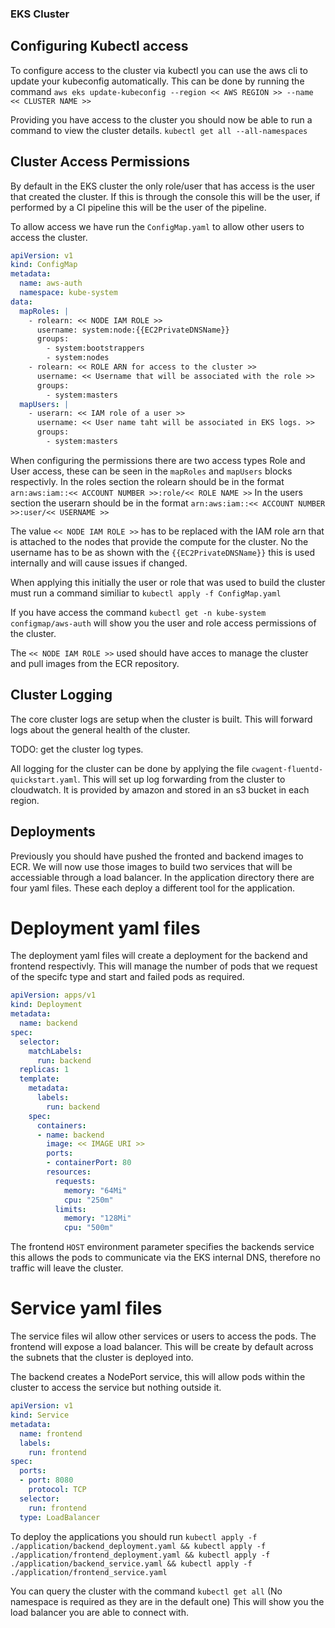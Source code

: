 ### EKS Cluster ### 

## Configuring Kubectl access ##
To configure access to the cluster via kubectl you can use the aws cli to update your kubeconfig automatically. 
This can be done by running the command `aws eks update-kubeconfig --region << AWS REGION >> --name << CLUSTER NAME >>` 

Providing you have access to the cluster you should now be able to run a command to view the cluster details.
`kubectl get all --all-namespaces` 

## Cluster Access Permissions ##
By default in the EKS cluster the only role/user that has access is the user that created the cluster. If this is through the console this will be the user, if performed by a CI pipeline this will be the user of the pipeline. 

To allow access we have run the `ConfigMap.yaml` to allow other users to access the cluster. 

``` yaml
apiVersion: v1
kind: ConfigMap
metadata:
  name: aws-auth
  namespace: kube-system
data:
  mapRoles: |
    - rolearn: << NODE IAM ROLE >>
      username: system:node:{{EC2PrivateDNSName}}
      groups:
        - system:bootstrappers
        - system:nodes
    - rolearn: << ROLE ARN for access to the cluster >>
      username: << Username that will be associated with the role >>
      groups:
        - system:masters
  mapUsers: |
    - userarn: << IAM role of a user >>
      username: << User name taht will be associated in EKS logs. >>
      groups:
        - system:masters
```

When configuring the permissions there are two access types Role and User access, these can be seen in the `mapRoles` and `mapUsers` blocks respectivly. 
    In the roles section the rolearn should be in the format `arn:aws:iam::<< ACCOUNT NUMBER >>:role/<< ROLE NAME >>`
    In the users section the userarn should be in the format `arn:aws:iam::<< ACCOUNT NUMBER >>:user/<< USERNAME >>`

The value `<< NODE IAM ROLE >>` has to be replaced with the IAM role arn that is attached to the nodes that provide the compute for the cluster. No the username has to be as shown with the `{{EC2PrivateDNSName}}` this is used internally and will cause issues if changed. 

When applying this initially the user or role that was used to build the cluster must run a command similiar to `kubectl apply -f ConfigMap.yaml`

If you have access the command `kubectl get -n kube-system configmap/aws-auth` will show you the user and role access permissions of the cluster. 
 
The `<< NODE IAM ROLE >>` used should have acces to manage the cluster and pull images from the ECR repository. 


## Cluster Logging ##
The core cluster logs are setup when the cluster is built. This will forward logs about the general health of the cluster. 

TODO:  get the cluster log types.

All logging for the cluster can be done by applying the file `cwagent-fluentd-quickstart.yaml`. This will set up log forwarding from the cluster to cloudwatch. It is provided by amazon and stored in an s3 bucket in each region. 

## Deployments ##
Previously you should have pushed the fronted and backend images to ECR. We will now use those images to build two services that will be accessiable through a load balancer. In the application directory there are four yaml files. These each deploy a different tool for the application. 

# Deployment yaml files #
The deployment yaml files will create a deployment for the backend and frontend respectivly. This will manage the number of pods that we request of the specifc type and start and failed pods as required. 

```yaml
apiVersion: apps/v1
kind: Deployment
metadata:
  name: backend
spec:
  selector:
    matchLabels:
      run: backend
  replicas: 1
  template:
    metadata:
      labels:
        run: backend
    spec:
      containers:
      - name: backend
        image: << IMAGE URI >>
        ports:
        - containerPort: 80
        resources:
          requests:
            memory: "64Mi"
            cpu: "250m"
          limits:
            memory: "128Mi"
            cpu: "500m"
```

The frontend `HOST` environment parameter specifies the backends service this allows the pods to communicate via the EKS internal DNS, therefore no traffic will leave the cluster. 

# Service yaml files #
The service files wil allow other services or users to access the pods. The frontend will expose a load balancer. This will be create by default across the subnets that the cluster is deployed into. 

The backend creates a NodePort service, this will allow pods within the cluster to access the service but nothing outside it. 

```yaml
apiVersion: v1
kind: Service
metadata:
  name: frontend
  labels:
    run: frontend
spec:
  ports:
  - port: 8080
    protocol: TCP
  selector:
    run: frontend
  type: LoadBalancer
```

To deploy the applications you should run 
`kubectl apply -f ./application/backend_deployment.yaml && kubectl apply -f ./application/frontend_deployment.yaml && kubectl apply -f ./application/backend_service.yaml && kubectl apply -f ./application/frontend_service.yaml`


You can query the cluster with the command `kubectl get all` (No namespace is required as they are in the default one)
This will show you the load balancer you are able to connect with.